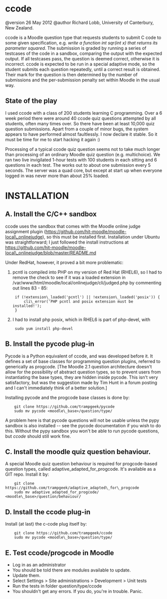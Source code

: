 ccode
=====

@version 26 May 2012
@author Richard Lobb, University of Canterbury, New Zealand.

ccode is a Moodle question type that requests students to submit C code to some given specification, e.g. *write a function int sqr(int x) that returns its parameter squared*. The submission is graded by running a series of testcases of the code in a sandbox, comparing the output with the expected output. If all testcases pass, the question is deemed correct, otherwise it is incorrect. ccode is expected to be run in a special adaptive mode, so the student submits each question repeatedly, until a correct result is obtained. Their mark for the question is then determined by the number of submissions and the per-submission penalty set within Moodle in the usual way.

State of the play
-----------------
I used ccode with a class of 200 students learning C programming. Over a 6 week period there were around 40 ccode quiz questions attempted by all students, often many times over. So there have been at least 10,000 quiz question submissions. Apart from a couple of minor bugs, the system appears to have performed almost faultlessly. I now declare it stable. So it must be time for me to start hacking it again :)

Processing of a typical ccode quiz question seems not to take much longer than processing of an ordinary Moodle quiz question (e.g. multichoice). We ran two live invigilated 1-hour tests with 100 students in each sitting and 6 questions in each test. The works out to about one submission every 5 seconds. The server was a quad core, but except at start up when everyone logged in was never more than about 25% loaded.


INSTALLATION
============

A. Install the C/C++ sandbox
----------------------------

ccode uses the sandbox that comes with the Moodle online judge assignment plugin (https://github.com/hit-moodle/moodle-local\_onlinejudge), so this must be installed first. Installation under Ubuntu was straightforward; I just followed the install instructions at https://github.com/hit-moodle/moodle-local\_onlinejudge/blob/master/README.md

Under RedHat, however, it proved a bit more problematic:

1. pcntl is compiled into PHP on my version of Red Hat (RHEL6), so I had to remove the check to see if it was a loaded extension in /var/www/html/moodle/local/onlinejudge/cli/judged.php by commenting
out lines 83 - 85:

        if (!extension\_loaded('pcntl') || !extension\_loaded('posix')) {
            cli\_error('PHP pcntl and posix extension must be installed!');
        }

2. I had to install php posix, which in RHEL6 is part of php-devel, with

        sudo yum install php-devel


B. Install the pycode plug-in
-----------------------------
Pycode is a Python equivalent of ccode, and was developed before it. It defines a set of base classes for programming question plugins, referred to generically as progcode. [The Moodle 2.1 question architecture doesn't allow for the possibility of abstract question types, so to prevent users from instantiating the base types, they are hidden inside pycode. This isn't very satisfactory, but was the suggestion made by Tim Hunt in a forum posting and I can't immediately think of a better solution.]

Installing pycode and the progcode base classes is done by:

        git clone https://github.com/trampgeek/pycode
        sudo mv pycode <moodle\_base>/question/type/

A problem here is that pycode questions will not be usable unless the pypy sandbox is also installed -- see the pycode documentation if you wish to do this. Without the pypy sandbox you won't be able to run pycode questions, but *ccode* should still work fine.

C. Install the moodle quiz question behaviour.
----------------------------------------------
A special Moodle quiz question behaviour is required for progcode-based question types, called adaptive\_adapted\_for_progcode. It's available as a GIT repo. Install it by:

        git clone https://github.com/trampgeek/adaptive_adapted\_for\_progcode
        sudo mv adaptive_adapted_for_progcode/ <moodle\_base>/question/behaviour/

D. Install the ccode plug-in
----------------------------

Install (at last) the c-code plug itself by:

        git clone https://github.com/trampgeek/ccode
        sudo mv pycode <moodle\_base>/question/type/


E. Test ccode/progcode in Moodle
--------------------------------
* Log in as an administrator
* You should be told there are modules available to update.
* Update them.
* Select Settings > Site administrations > Development > Unit tests
* Run the tests in folder question/type/ccode
* You shouldn't get any errors. If you do, you're in trouble. Panic.



